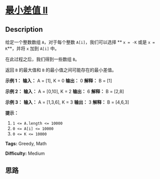 # [最小差值 II][title]

## Description

给定一个整数数组 `A`，对于每个整数 `A[i]`，我们可以选择 ** `x = -K` 或是 `x = K`**，并将 `x` 加到 `A[i]` 中。

在此过程之后，我们得到一些数组 `B`。

返回 `B` 的最大值和 `B` 的最小值之间可能存在的最小差值。



**示例 1：**
            **输入：** A = [1], K = 0    **输出：** 0    **解释：** B = [1]    

**示例 2：**
            **输入：** A = [0,10], K = 2    **输出：** 6    **解释：** B = [2,8]    

**示例 3：**
            **输入：** A = [1,3,6], K = 3    **输出：** 3    **解释：** B = [4,6,3]    



**提示：**

  1. `1 <= A.length <= 10000`
  2. `0 <= A[i] <= 10000`
  3. `0 <= K <= 10000`


**Tags:** Greedy, Math

**Difficulty:** Medium

## 思路

[title]: https://leetcode-cn.com/problems/smallest-range-ii
